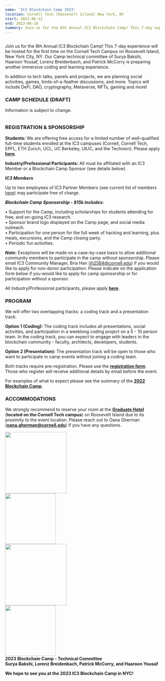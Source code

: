 ```yaml
---
name: 'IC3 Blockchain Camp 2023'
location: Cornell Tech (Roosevelt Island) New York, NY
start: 2023-06-12
end: 2023-06-18
summary: Join us for the 8th Annual IC3 Blockchain Camp! This 7-day experience will be hosted for the first time on the Cornell Tech Campus on Roosevelt Island in New York, NY. 
---
```


<div class="ui piled segment">
  <img class="ui centered image" src="../images/events/blockchain-camp-2023/ic3 logo new.png" alt="" />
</div>


Join us for the 8th Annual IC3 Blockchain Camp! This 7-day experience will be hosted for the first time on the Cornell Tech Campus on Roosevelt Island, New York City, NY. Our Camp technical committee of Surya Bakshi, Haaroon Yousaf, Lorenz Breidenbach, and Patrick McCorry is preparing another immersive coding and learning experience. 

In addition to tech talks, panels and projects, we are planning social activities, games, birds-of-a-feather discussions, and more. Topics will include DeFi, DAO, cryptography, Metaverse, NFTs, gaming and more! 


### CAMP SCHEDULE (DRAFT)

Information is subject to change.

<div class="ui piled segment">
  <img class="ui centered image" src="../images/events/blockchain-camp-2023/Draft Agenda 5.19.23.jpg" alt="" /> 
</div>


### REGISTRATION & SPONSORSHIP

**Students:** We are offering free access for a limited number of well-qualified full-time students enrolled at the IC3 campuses (Cornell, Cornell Tech, EPFL, ETH Zurich, UCL, UC Berkeley, UIUC, and the Technion). Please apply <strong><a href="https://docs.google.com/forms/d/e/1FAIpQLSd-mrUUoQhlbu9_-6iZ1o_F_VdgRSgef2Ry4O-jQXhXf5d3IA/viewform">here</a></strong>.

**Industry/Professional Participants:** All must be affiliated with an IC3 Member or a Blockchain Camp Sponsor (see details below).


***IC3 Members***

Up to two employees of IC3 Partner Members (see current list of members <a href="https://www.initc3.org/partners.html">here</a>) may participate free of charge.

***Blockchain Camp Sponsorship - $15k includes:***

• Support for the Camp, including scholarships for students attending for free, and on-going IC3 research. <br>
• Sponsor brand logo displayed on the Camp page, and social media outreach. <br>
• Participation for one person for the full week of hacking and learning, plus meals, excursions, and the Camp closing party. <br>
• Periodic fun activities. <br> 


***Note:*** Exceptions will be made on a case-by-case basis to allow additional community members to participate in the camp without sponsorship. Please email IC3 Community Manager, Bria Han (<a href="mailto:jh2584@cornell.edu">jh2584@cornell.edu</a>) if you would like to apply for non-donor participation. Please indicate on the application form below if you would like to apply for camp sponsorship or for participation without a sponsor. 

All Industry/Professional participants, please apply <strong><a href="https://docs.google.com/forms/d/e/1FAIpQLSd-mrUUoQhlbu9_-6iZ1o_F_VdgRSgef2Ry4O-jQXhXf5d3IA/viewform">here</a></strong>.


### PROGRAM

We will offer two overlapping tracks: a coding track and a presentation track.

<strong> Option 1 (Coding): </strong> The coding track includes all presentations, social activities, and participation in a weeklong coding project on a 5 - 10 person team. In the coding track, you can expect to engage with leaders in the blockchain community - faculty, architects, developers, students.

<strong> Option 2 (Presentation): </strong> The presentation track will be open to those who want to participate in camp events without joining a coding team.

Both tracks require pre-registration. Please use the <strong> <a href="https://docs.google.com/forms/d/e/1FAIpQLSd-mrUUoQhlbu9_-6iZ1o_F_VdgRSgef2Ry4O-jQXhXf5d3IA/viewform">registration form</a></strong>. Those who register will receive additional details by email before the event.

For examples of what to expect please see the summary of the <strong> <a href="https://www.initc3.org/events/2022-08-01-ic3-blockchain-camp-2022">2022 Blockchain Camp</a></strong>. 


### ACCOMMODATIONS

We strongly recommend to reserve your room at the <strong> <a href="https://www.graduatehotels.com/new-york/">Graduate Hotel</a> </strong> (<strong>located on the Cornell Tech campus</strong>) on Roosevelt Island due to its proximity to the event location. Please reach out to Oana Gherman (<strong><a href="mailto:og64@cornell.edu">oana.gherman@cornell.edu</a></strong>) if you have any questions. 

<div class="ui center aligned basic segment">
  <div class="ui centered image">
    <img class="ui image" src="../images/events/WinterRetreat2023/bakshi.png" alt="" width="200"/>
  </div>
  <div class="ui centered image">
    <img class="ui image" src="../images/events/WinterRetreat2023/lorenz.jpg" alt="" width="165"/>
  </div>
  <div class="ui centered image">
    <img class="ui image" src="../images/events/WinterRetreat2023/paddy.jpg" alt="" width="200"/>
  </div>
  <div class="ui centered image">
    <img class="ui image" src="../images/events/WinterRetreat2023/haaroon.jpg" alt="" width="165"/>
  </div>
  <div class="ui bottom attached message">
    <strong>2023 Blockchain Camp - Technical Committee<br> 
	    Surya Bakshi, Lorenz Breidenbach, Patrick McCorry, and Haaroon Yousaf</strong><br>
  </div>
</div>  

<strong> We hope to see you at the 2023 IC3 Blockchain Camp in NYC! </strong>
